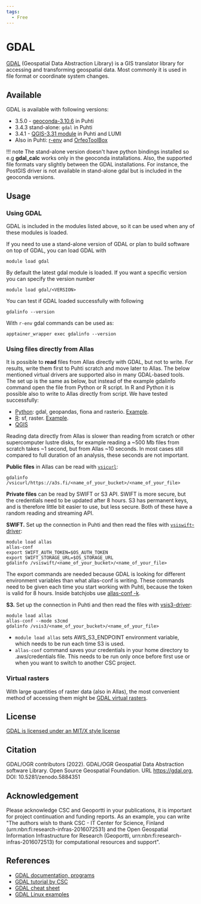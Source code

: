 ```yaml
---
tags:
  - Free
---
```


# GDAL

[GDAL](https://gdal.org/) (Geospatial Data Abstraction Library) is a GIS translator library for accessing and transforming geospatial data. Most commonly it is used in file format or coordinate system changes. 

## Available

GDAL is available with following versions:

* 3.5.0 - [geoconda-3.10.6](geoconda.md) in Puhti
* 3.4.3 stand-alone: `gdal` in Puhti
* 3.4.1 - [QGIS-3.31 module](qgis.md) in Puhti and LUMI
* Also in Puhti: [r-env](r-env-for-gis.md#gdal-and-saga-gis-support) and [OrfeoToolBox](otb.md)

!!! note
    The stand-alone version doesn't have python bindings installed so e.g __gdal_calc__ works only in the geoconda installations. Also, the supported file formats vary slightly between the GDAL installations. For instance, the PostGIS driver is not available in stand-alone gdal but is included in the geoconda versions.

## Usage

### Using GDAL

GDAL is included in the modules listed above, so it can be used when any of these modules is loaded.

If you need to use a stand-alone version of GDAL or plan to build software on top of GDAL, you can load GDAL with

`module load gdal`

By default the latest gdal module is loaded. If you want a specific version you can specify the version number

`module load gdal/<VERSION>`

You can test if GDAL loaded successfully with following

`gdalinfo --version`

With `r-env` gdal commands can be used as:

`apptainer_wrapper exec gdalinfo --version`


### Using files directly from Allas

It is possible to __read__ files from Allas directly with GDAL, but not to write. For results, write them first to Puhti scratch and move later to Allas. The below mentioned virtual drivers are supported also in many GDAL-based tools. The set up is the same as below, but instead of the example gdalinfo command open the file from Python or R script. In R and Python it is possible also to write to Allas directly from script. We have tested successfully: 

 * [Python](geoconda.md): gdal, geopandas, fiona and rasterio. [Example](https://github.com/csc-training/geocomputing/blob/master/python/allas/working_with_allas_from_Python_S3.py). 
 * [R](r-env-for-gis.md): sf, raster. [Example](https://github.com/csc-training/geocomputing/blob/master/R/allas/working_with_allas_from_R_S3.R). 
 * [QGIS](qgis.md)

Reading data directly from Allas is slower than reading from scratch or other supercomputer lustre disks, for example reading a ~500 Mb files from scratch takes ~1 second, but from Allas ~10 seconds. In most cases still compared to full duration of an analysis, these seconds are not important.

__Public files__ in Allas can be read with [`vsicurl`](https://gdal.org/user/virtual_file_systems.html#vsicurl):  
```
gdalinfo /vsicurl/https://a3s.fi/<name_of_your_bucket>/<name_of_your_file>
```

__Private files__ can be read by SWIFT or S3 API. SWIFT is more secure, but the credentials need to be updated after 8 hours. S3 has permanent keys, and is therefore little bit easier to use, but less secure. Both of these have a random reading and streaming API.

__SWIFT.__ Set up the connection in Puhti and then read the files with [`vsiswift`-driver](https://gdal.org/user/virtual_file_systems.html#vsiswift-openstack-swift-object-storage-random-reading):

```
module load allas
allas-conf
export SWIFT_AUTH_TOKEN=$OS_AUTH_TOKEN 
export SWIFT_STORAGE_URL=$OS_STORAGE_URL
gdalinfo /vsiswift/<name_of_your_bucket>/<name_of_your_file>
```

The export commands are needed because GDAL is looking for different environment variables than what allas-conf is writing. These commands need to be given each time you start working with Puhti, because the token is valid for 8 hours. Inside batchjobs use [allas-conf -k](../data/Allas/allas_batchjobs.md).

__S3.__ 
Set up the connection in Puhti and then read the files with [vsis3-driver](https://gdal.org/user/virtual_file_systems.html#vsis3-aws-s3-files-random-reading):
```
module load allas
allas-conf --mode s3cmd
gdalinfo /vsis3/<name_of_your_bucket>/<name_of_your_file>
```

* `module load allas` sets AWS_S3_ENDPOINT environment variable, which needs to be run each time S3 is used.
* `allas-conf` command saves your credentials in your home directory to .aws/credentials file. This needs to be run only once before first use or when you want to switch to another CSC project.


### Virtual rasters

With large quantities of raster data (also in Allas), the most convenient method of accessing them might be [GDAL virtual rasters](../support/tutorials/gis/virtual-rasters.md). 

## License 

[GDAL is licensed under an MIT/X style license](https://gdal.org/license.html)

## Citation
GDAL/OGR contributors (2022). 
GDAL/OGR Geospatial Data Abstraction software Library. 
Open Source Geospatial Foundation. 
URL https://gdal.org, 
DOI: 10.5281/zenodo.5884351

## Acknowledgement

Please acknowledge CSC and Geoportti in your publications, it is important for project continuation and funding reports.
As an example, you can write "The authors wish to thank CSC - IT Center for Science, Finland (urn:nbn:fi:research-infras-2016072531) and the Open Geospatial Information Infrastructure for Research (Geoportti, urn:nbn:fi:research-infras-2016072513) for computational resources and support".



## References

* [GDAL documentation, programs](https://gdal.org/programs/index.html)
* [GDAL tutorial by CSC](../support/tutorials/gis/gdal.md)
* [GDAL cheat sheet](https://github.com/dwtkns/gdal-cheat-sheet)
* [GDAL Linux examples](https://github.com/clhenrick/shell_scripts)
